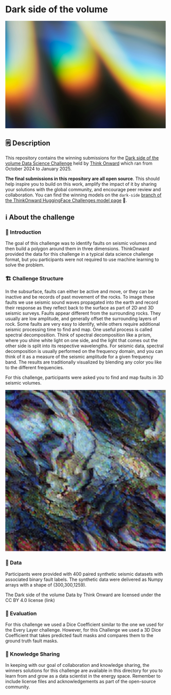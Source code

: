 # Dark side of the volume

<img src="assets/dark-side.png" alt="challenge header image" width="600"/>

## 🗒️ Description

This repository contains the winning submissions for the [Dark side of the volume Data Science Challenge](https://thinkonward.com/app/c/challenges/dark-side) held by [Think Onward](https://thinkonward.com) which ran from October 2024 to January 2025. 

**The final submissions in this repository are all open source**. This should help inspire you to build on this work, amplify the impact of it by sharing your solutions with the global community, and encourage peer review and collaboration. You can find the winning models on the `dark-side` [branch of the ThinkOnward HuggingFace Challenges model page](https://huggingface.co/thinkonward/challenges/tree/dark-side) 🤗.


## ℹ About the challenge

### 🙋 Introduction

The goal of this challenge was to identify faults on seismic volumes and then build a polygon around them in three dimensions. ThinkOnward provided the data for this challenge in a typical data science challenge format, but you participants were not required to use machine learning to solve the problem.  


### 🏗️ Challenge Structure

In the subsurface, faults can either be active and move, or they can be inactive and be records of past movement of the rocks. 
To image these faults we use seismic sound waves propagated into the earth and record their response as they reflect back to the surface as part of 2D and 3D seismic surveys. 
Faults appear different from the surrounding rocks. They usually are low amplitude, and generally offset the surrounding layers of rock. 
Some faults are very easy to identify, while others require additional seismic processing time to find and map. One useful process is called spectral decomposition.
Think of spectral decomposition like a prism, where you shine white light on one side, and the light that comes out the other side is split into its respective wavelengths. 
For seismic data, spectral decomposition is usually performed on the frequency domain, and you can think of it as a measure of the seismic amplitude for a given frequency band. 
The results are traditionally visualized by blending any color you like to the different frequencies. 

For this challenge, participants were asked you to find and map faults in 3D seismic volumes.

<img src="assets/dark-side-overview-1.png" alt="seismic timeslice data image" width="600"/>


### 💽 Data

Participants were provided with 400 paired synthetic seismic datasets with associated binary fault labels. The synthetic data were delivered as Numpy arrays with a shape of (300,300,1259).    

The Dark side of the volume Data by Think Onward are licensed under the CC BY 4.0 license (link)

### 📏 Evaluation

For this challenge we used a Dice Coefficient similar to the one we used for the Every Layer challenge. However, for this Challenge we used a 3D Dice Coefficient that takes predicted fault masks and compares them to the ground truth fault masks.

### 👏 Knowledge Sharing
In keeping with our goal of collaboration and knowledge sharing, the winners solutions for this challenge are available in this directory for you to learn from and grow as a data scientist in the energy space. Remember to include license files and acknowledgements as part of the open-source community. 

